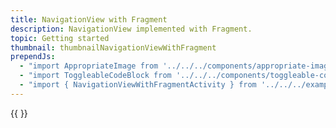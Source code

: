 ```yaml
---
title: NavigationView with Fragment
description: NavigationView implemented with Fragment.
topic: Getting started
thumbnail: thumbnailNavigationViewWithFragment
prependJs:
  - "import AppropriateImage from '../../../components/appropriate-image'"
  - "import ToggleableCodeBlock from '../../../components/toggleable-code-block'"
  - "import { NavigationViewWithFragmentActivity } from '../../../example-code/NavigationViewWithFragmentActivity.js'"
---
```


<!-- Any notes about this example would go here.  -->

{{
  <ToggleableCodeBlock 
    codeSnippet={NavigationViewWithFragmentActivity}
  />
}}
